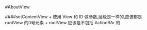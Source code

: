 #AboutView 

####setContentView
	+ 使用 View 和 ID 做参数,层级是一样的,应该都是 rootView 的0号元素
	+ rootView 应该是不包括 ActionBAr 的 
